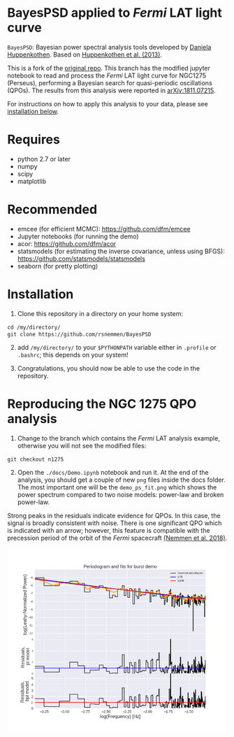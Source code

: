 BayesPSD applied to *Fermi* LAT light curve
===========================================

`BayesPSD`: Bayesian power spectral analysis tools developed by [Daniela Huppenkothen](http://huppenkothen.org). Based on [Huppenkothen et al. (2013)](http://iopscience.iop.org/article/10.1088/0004-637X/768/1/87/meta).

This is a fork of the [original repo](https://github.com/dhuppenkothen/BayesPSD). This branch has the modified jupyter notebook to read and process the *Fermi* LAT light curve for NGC1275 (Perseus), performing a Bayesian search for quasi-periodic oscillations (QPOs). The results from this analysis were reported in [arXiv:1811.07215](https://arxiv.org/abs/1811.07215).

For instructions on how to apply this analysis to your data, please see [installation below](#installation).

# Requires

- python 2.7 or later
- numpy
- scipy
- matplotlib

# Recommended

- emcee (for efficient MCMC): https://github.com/dfm/emcee
- Jupyter notebooks (for running the demo)
- acor: https://github.com/dfm/acor 
- statsmodels (for estimating the inverse covariance, unless using BFGS): https://github.com/statsmodels/statsmodels
- seaborn (for pretty plotting)


# Installation

1. Clone this repository in a directory on your home system:
 
```
cd /my/directory/
git clone https://github.com/rsnemmen/BayesPSD
```
 
2. add `/my/directory/` to your `$PYTHONPATH` variable either in `.profile` or `.bashrc`; this depends on your system! 
 
3. Congratulations, you should now be able to use the code in the repository.

# Reproducing the NGC 1275 QPO analysis

1. Change to the branch which contains the *Fermi* LAT analysis example, otherwise you will not see the modified files:

```
git checkout n1275
```

2. Open the `./docs/Demo.ipynb` notebook and run it. At the end of the analysis, you should get a couple of new `png` files inside the docs folder. The most important one will be the `demo_ps_fit.png` which shows the power spectrum compared to two noise models: power-law and broken power-law. 

Strong peaks in the residuals indicate evidence for QPOs. In this case, the signal is broadly consistent with noise. There is one significant QPO which is indicated with an arrow; however, this feature is compatible with the precession period of the orbit of the *Fermi* spacecraft [(Nemmen et al. 2018)](https://arxiv.org/abs/1811.07215).

![Periodogram for NGC1275 Fermi LAT light curve](./docs/n1275_fit.png)